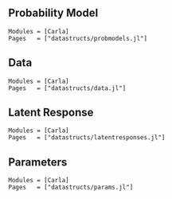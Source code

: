 
## Probability Model
```@autodocs
Modules = [Carla]
Pages   = ["datastructs/probmodels.jl"]
```
## Data 
```@autodocs
Modules = [Carla]
Pages   = ["datastructs/data.jl"]

```
## Latent Response
```@autodocs
Modules = [Carla]
Pages   = ["datastructs/latentresponses.jl"]
```

## Parameters 
```@autodocs
Modules = [Carla]
Pages   = ["datastructs/params.jl"]
```